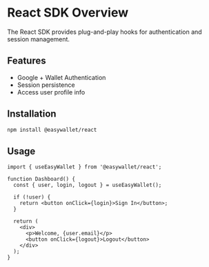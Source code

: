 # React SDK Overview

The React SDK provides plug-and-play hooks for authentication and session management.

## Features

- Google + Wallet Authentication
- Session persistence
- Access user profile info

## Installation

```bash
npm install @easywallet/react
```

## Usage

```tsx
import { useEasyWallet } from '@easywallet/react';

function Dashboard() {
  const { user, login, logout } = useEasyWallet();

  if (!user) {
    return <button onClick={login}>Sign In</button>;
  }

  return (
    <div>
      <p>Welcome, {user.email}</p>
      <button onClick={logout}>Logout</button>
    </div>
  );
}
```

